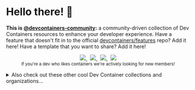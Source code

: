 # Hello there! 👋

**This is [@devcontainers-community]:** a community-driven collection of Dev
Containers resources to enhance your developer experience. Have a feature that
doesn't fit in to the official [devcontainers/features] repo? Add it here! Have
a template that you want to share? Add it here!

<p align=center>
  <a href="https://github.com/devcontainers-community/features/discussions/new?category=ideas">
    <img src="https://img.shields.io/static/v1?style=for-the-badge&message=%F0%9F%A7%B0+Add+a+feature&color=CB3837&label=">
  </a>
  &nbsp;
  <a href="https://github.com/devcontainers-community/templates/discussions/new?category=ideas">
    <img src="https://img.shields.io/static/v1?style=for-the-badge&message=%F0%9F%93%8B+Add+a+template&color=0ABF53&label=">
  </a>
  &nbsp;
  <a href="https://github.com/devcontainers-community/images/discussions/new?category=ideas">
    <img src="https://img.shields.io/static/v1?style=for-the-badge&message=%F0%9F%90%B3+Add+an+image&color=2496ED&label=">
  </a>
  &nbsp;
  <a href="https://github.com/orgs/devcontainers-community/discussions/new?category=general">
    <img src="https://img.shields.io/static/v1?style=for-the-badge&message=%F0%9F%A4%9D+Join+the+org&color=222222&label=">
  </a>
  <br>
  <sub>If you're a dev who likes containers we're actively looking for new members!</sub>
</p>

<details><summary>Also check out these other cool Dev Container collections and organizations...</summary>

- [containers.dev/features](https://containers.dev/features)
- [devcontainers/features](https://github.com/devcontainers/features)
- [devcontainers/images](https://github.com/devcontainers/images)
- [rocker-org/devcontainer-features](https://github.com/rocker-org/devcontainer-features)
- [dev-wasm/dev-wasm-feature](https://github.com/dev-wasm/dev-wasm-feature)
- [devcontainers-contrib/features](https://github.com/devcontainers-contrib/features)

</details>

[@devcontainers-community]: https://github.com/devcontainers-coommunity
[devcontainers/features]: https://github.com/devcontainers/features
